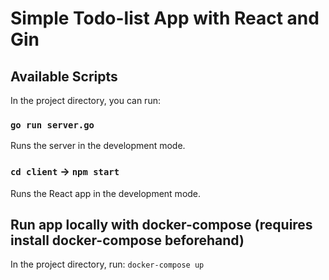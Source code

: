# Simple Todo-list App with React and Gin 

## Available Scripts

In the project directory, you can run:

### `go run server.go`

Runs the server in the development mode.

### `cd client` -> `npm start`

Runs the React app in the development mode.

## Run app locally with docker-compose (requires install docker-compose beforehand)

In the project directory, run: `docker-compose up`


